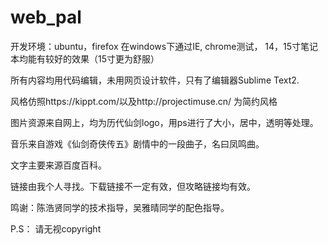 web_pal
=======
开发环境：ubuntu，firefox
在windows下通过IE, chrome测试， 14，15寸笔记本均能有较好的效果（15寸更为舒服）

所有内容均用代码编辑，未用网页设计软件，只有了编辑器Sublime Text2.

风格仿照https://kippt.com/以及http://projectimuse.cn/ 为简约风格

图片资源来自网上，均为历代仙剑logo，用ps进行了大小，居中，透明等处理。

音乐来自游戏《仙剑奇侠传五》剧情中的一段曲子，名曰凤鸣曲。

文字主要来源百度百科。

链接由我个人寻找。下载链接不一定有效，但攻略链接均有效。

鸣谢：陈浩贤同学的技术指导，吴雅晴同学的配色指导。

P.S： 请无视copyright


